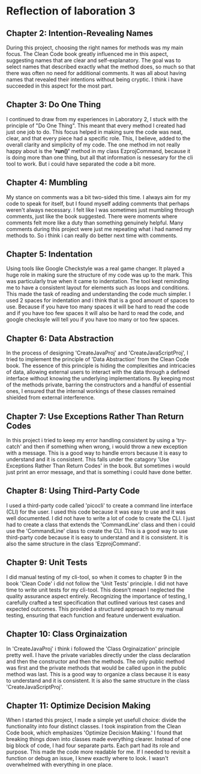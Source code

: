 # Reflection of laboration 3

## Chapter 2: Intention-Revealing Names
During this project, choosing the right names for methods was my main focus. The Clean Code book greatly influenced me in this aspect, suggesting names that are clear and self-explanatory. The goal was to select names that described exactly what the method does, so much so that there was often no need for additional comments. It was all about having names that revealed their intentions without being cryptic. I think i have succeeded in this aspect for the most part.

## Chapter 3: Do One Thing
I continued to draw from my experiences in Laboratory 2, I stuck with the principle of "Do One Thing". This meant that every method I created had just one job to do. This focus helped in making sure the code was neat, clear, and that every piece had a specific role. This, I believe, added to the overall clarity and simplicity of my code. The one method im not really happy about is the **'run()'** method in my class EzprojCommand, because it is doing more than one thing, but all that information is nessesary for the cli tool to work. But i could have separated the code a bit more.

## Chapter 4: Mumbling
My stance on comments was a bit two-sided this time. I always aim for my code to speak for itself, but I found myself adding comments that perhaps weren't always necessary. I felt like I was sometimes just mumbling through comments, just like the book suggested. There were moments where comments felt more like a duty than something genuinely helpful. Many comments during this project were just me repeating what i had named my methods to. So i think i can really do better next time with comments.

## Chapter 5: Indentation
Using tools like Google Checkstyle was a real game changer. It played a huge role in making sure the structure of my code was up to the mark. This was particularly true when it came to indentation. The tool kept reminding me to have a consistent layout for elements such as loops and conditions. This made the task of reading and understanding the code much simpler. I used 2 spaces for indentation and i think that is a good amount of spaces to use. Because if you have too many spaces it will be hard to read the code and if you have too few spaces it will also be hard to read the code, and google checksyle will tell you if you have too many or too few spaces.

## Chapter 6: Data Abstraction 
In the process of designing 'CreateJavaProj' and 'CreateJavaScriptProj', I tried to implement the principle of 'Data Abstraction' from the Clean Code book. The essence of this principle is hiding the complexities and intricacies of data, allowing external users to interact with the data through a defined interface without knowing the underlying implementations. By keeping most of the methods private, barring the constructors and a handful of essential ones, I ensured that the internal workings of these classes remained shielded from external interference.

## Chapter 7: Use Exceptions Rather Than Return Codes
In this project i tried to keep my error handling consistent by using a 'try-catch' and then if something when wrong, i would throw a new exception with a message. This is a good way to handle errors because it is easy to understand and it is consistent. This falls under the catagory 'Use Exceptions Rather Than Return Codes' in the book. But sometimes i would just print an error message, and that is something i could have done better. 

## Chapter 8: Using Third-Party Code
I used a third-party code called 'picocli' to create a command line interface (CLI) for the user. I used this code because it was easy to use and it was well documented. I did not have to write a lot of code to create the CLI. I just had to create a class that extends the 'CommandLine' class and then i could use the 'CommandLine' class to create the CLI. This is a good way to use third-party code because it is easy to understand and it is consistent. It is also the same structure in the class 'EzprojCommand'.

## Chapter 9: Unit Tests
I did manual testing of my cli-tool, so when it comes to chapter 9 in the book 'Clean Code' i did not follow the 'Unit Tests' principle. I did not have time to write unit tests for my cli-tool. This doesn't mean I neglected the quality assurance aspect entirely. Recognizing the importance of testing, I carefully crafted a test specification that outlined various test cases and expected outcomes. This provided a structured approach to my manual testing, ensuring that each function and feature underwent evaluation.

## Chapter 10: Class Orginaization
In 'CreateJavaProj' i think i followed the 'Class Orginaization' principle pretty well. I have the private variables directly under the class declaration and then the constructor and then the methods. The only public method was first and the private methods that would be called upon in the public method was last. This is a good way to organize a class because it is easy to understand and it is consistent. It is also the same structure in the class 'CreateJavaScriptProj'.

## Chapter 11: Optimize Decision Making
When I started this project, I made a simple yet usefull choice: divide the functionality into four distinct classes. I took inspiration from the Clean Code book, which emphasizes 'Optimize Decision Making.' I found that breaking things down into classes made everything clearer. Instead of one big block of code, I had four separate parts. Each part had its role and purpose. This made the code more readable for me. If I needed to revisit a function or debug an issue, I knew exactly where to look. I wasn't overwhelmed with everything in one place.